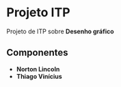 # Projeto ITP
Projeto de ITP sobre **Desenho gráfico**
## Componentes

* **Norton Lincoln**
* **Thiago Vinícius**
